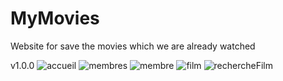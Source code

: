 # MyMovies
Website for save the movies which we are already watched

v1.0.0
![accueil](https://cdn.discordapp.com/attachments/420718119724646403/557195917816496131/unknown.png)
![membres](https://cdn.discordapp.com/attachments/420718119724646403/557196679691108355/unknown.png)
![membre](https://cdn.discordapp.com/attachments/420718119724646403/557196900755832833/unknown.png)
![film](https://cdn.discordapp.com/attachments/420718119724646403/557197129618030602/unknown.png)
![rechercheFilm](https://cdn.discordapp.com/attachments/420718119724646403/557197275642724362/unknown.png)
